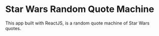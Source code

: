 # Star Wars Random Quote Machine

This app built with ReactJS, is a random quote machine of Star Wars quotes.
